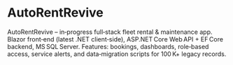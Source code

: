 # AutoRentRevive
AutoRentRevive – in‑progress full‑stack fleet rental &amp; maintenance app. Blazor front‑end (latest .NET client‑side), ASP.NET Core Web API + EF Core backend, MS SQL Server. Features: bookings, dashboards, role‑based access, service alerts, and data‑migration scripts for 100 K+ legacy records.
